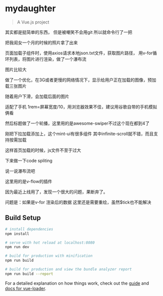 # mydaughter

> A Vue.js project


其实都是挺简单的东西，
但是被嘲笑不会用git 所以就命令行了一把



把我闺女一个月的时候的照片拿了出来

页面加载子组件时，使用axios请求本地json.txt文件，获取图片路径，
用v-for循环列表，将图片进行渲染，做了一个瀑布流



图片比较大  
  
做了一个优化，在3G或者更慢的网络情况下，显示给用户正在加载的图像，预加载三张图片

随着用户下滑，会加载后面的图片


适配了手机 1rem=屏幕宽度/10，用浏览器效果不佳，建议用谷歌自带的手机模拟俩看

然后标题做了一个轮播，这里用的是awesome-swiper不过这个现在都到4了


刚把下拉加载添加上，这个mint-ui有很多组件 其中infinite-scroll就不错，而且支持按需加载 

这样首页加载的时候，js文件不至于过大


下来做一下code spliting


说一说瀑布流吧

这里用的是v-flow的插件  

因为最近上线用了，发现一个很大的问题，果断弃了。

问题是：如果是v-for 渲染后的数据  这里还是需要重绘，虽然$tick也不能解决
## Build Setup

``` bash
# install dependencies
npm install

# serve with hot reload at localhost:8080
npm run dev

# build for production with minification
npm run build

# build for production and view the bundle analyzer report
npm run build --report
```

For a detailed explanation on how things work, check out the [guide](http://vuejs-templates.github.io/webpack/) and [docs for vue-loader](http://vuejs.github.io/vue-loader).
